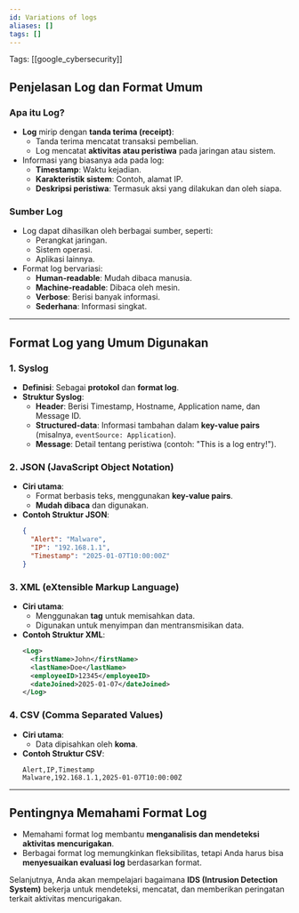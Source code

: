 ```yaml
---
id: Variations of logs
aliases: []
tags: []
---
```


Tags: [[google_cybersecurity]]

## Penjelasan Log dan Format Umum

### Apa itu Log?
- **Log** mirip dengan **tanda terima (receipt)**:
  - Tanda terima mencatat transaksi pembelian.
  - Log mencatat **aktivitas atau peristiwa** pada jaringan atau sistem.
- Informasi yang biasanya ada pada log:
  - **Timestamp**: Waktu kejadian.
  - **Karakteristik sistem**: Contoh, alamat IP.
  - **Deskripsi peristiwa**: Termasuk aksi yang dilakukan dan oleh siapa.

### Sumber Log
- Log dapat dihasilkan oleh berbagai sumber, seperti:
  - Perangkat jaringan.
  - Sistem operasi.
  - Aplikasi lainnya.
- Format log bervariasi:
  - **Human-readable**: Mudah dibaca manusia.
  - **Machine-readable**: Dibaca oleh mesin.
  - **Verbose**: Berisi banyak informasi.
  - **Sederhana**: Informasi singkat.

---

## Format Log yang Umum Digunakan

### **1. Syslog**
- **Definisi**: Sebagai **protokol** dan **format log**.
- **Struktur Syslog**:
  - **Header**: Berisi Timestamp, Hostname, Application name, dan Message ID.
  - **Structured-data**: Informasi tambahan dalam **key-value pairs** (misalnya, `eventSource: Application`).
  - **Message**: Detail tentang peristiwa (contoh: "This is a log entry!").

### **2. JSON (JavaScript Object Notation)**
- **Ciri utama**:
  - Format berbasis teks, menggunakan **key-value pairs**.
  - **Mudah dibaca** dan digunakan.
- **Contoh Struktur JSON**:
  ```json
  {
    "Alert": "Malware",
    "IP": "192.168.1.1",
    "Timestamp": "2025-01-07T10:00:00Z"
  }
  ```

### **3. XML (eXtensible Markup Language)**
- **Ciri utama**:
  - Menggunakan **tag** untuk memisahkan data.
  - Digunakan untuk menyimpan dan mentransmisikan data.
- **Contoh Struktur XML**:
  ```xml
  <Log>
    <firstName>John</firstName>
    <lastName>Doe</lastName>
    <employeeID>12345</employeeID>
    <dateJoined>2025-01-07</dateJoined>
  </Log>
  ```

### **4. CSV (Comma Separated Values)**
- **Ciri utama**:
  - Data dipisahkan oleh **koma**.
- **Contoh Struktur CSV**:
  ```
  Alert,IP,Timestamp
  Malware,192.168.1.1,2025-01-07T10:00:00Z
  ```

---

## Pentingnya Memahami Format Log
- Memahami format log membantu **menganalisis dan mendeteksi aktivitas mencurigakan**.
- Berbagai format log memungkinkan fleksibilitas, tetapi Anda harus bisa **menyesuaikan evaluasi log** berdasarkan format.

Selanjutnya, Anda akan mempelajari bagaimana **IDS (Intrusion Detection System)** bekerja untuk mendeteksi, mencatat, dan memberikan peringatan terkait aktivitas mencurigakan.
